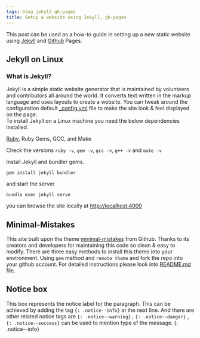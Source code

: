 ```yaml
---
tags: blog jekyll gh-pages
title: Setup a website using Jekyll, gh-pages
---
```

This post can be used as a how-to guide in setting up a new static website using [Jekyll](https://jekyllrb.com/) and [Github](https://github.com) Pages.
## Jekyll on Linux
### What is Jekyll?

Jekyll is a simple static website generator that is maintained by volunteers and contributors all around the world. It converts text written in the markup language and uses layouts to create a website.  You can tweak around the configuration default [_config.yml](https://jekyllrb.com/docs/configuration/) file to make the site look & feel displayed on the page.  
To install Jekyll on a Linux machine you need the below dependencies installed.

[Ruby](https://www.ruby-lang.org/en/downloads/), Ruby Gems, GCC, and Make 

Check the versions `ruby -v`, `gem -v`, `gcc -v`, `g++ -v` and `make -v`

Install Jekyll and bundler gems. 
```
gem install jekyll bundler
``` 

and start the server 
```
bundle exec jekyll serve
``` 

you can browse the site locally at [http://localhost:4000](http://localhost:4000)

## Minimal-Mistakes

This site built upon the theme [minimal-mistakes](https://github.com/mmistakes/minimal-mistakes) from Github. Thanks to its creators and developers for maintaining this code so clean & easy to modify.
There are three easy methods to install this theme into your environment. Using `gem` method and `remote theme` and fork the repo into your github account.
For detailed instructions please look into [README.md](https://github.com/mmistakes/minimal-mistakes/blob/master/README.md) file. 

## Notice box
This box represents the notice label for the paragraph. This can be achieved by adding the tag `{: .notice--info}` at the next line. 
And there are other related notice tags are `{: .notice--warning}` , `{: .notice--danger}` , `{: .notice--success}` can be used to mention type of the message.
{: .notice--info}


